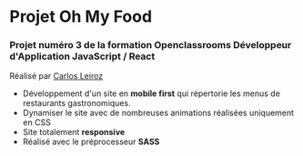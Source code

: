 # Projet Oh My Food
### Projet numéro 3 de la formation Openclassrooms Développeur d'Application **JavaScript / React** 

Réalisé par [Carlos Leiroz](https://www.linkedin.com/in/carlos-leiroz/)

* Développement d'un site en **mobile first**  qui répertorie les menus de restaurants gastronomiques.
* Dynamiser le site avec de nombreuses animations réalisées uniquement en CSS
* Site totalement **responsive**
* Réalisé avec le préprocesseur **SASS**